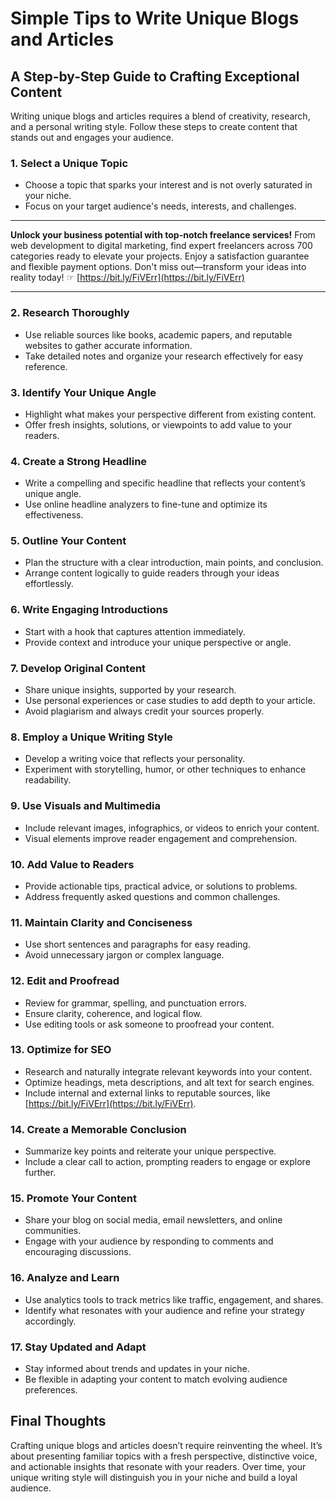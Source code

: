 # Simple Tips to Write Unique Blogs and Articles

## A Step-by-Step Guide to Crafting Exceptional Content

Writing unique blogs and articles requires a blend of creativity, research, and a personal writing style. Follow these steps to create content that stands out and engages your audience.

### 1. Select a Unique Topic

- Choose a topic that sparks your interest and is not overly saturated in your niche.
- Focus on your target audience's needs, interests, and challenges.

---

**Unlock your business potential with top-notch freelance services!** From web development to digital marketing, find expert freelancers across 700 categories ready to elevate your projects. Enjoy a satisfaction guarantee and flexible payment options. Don't miss out—transform your ideas into reality today! ☞ [https://bit.ly/FiVErr](https://bit.ly/FiVErr)

---

### 2. Research Thoroughly

- Use reliable sources like books, academic papers, and reputable websites to gather accurate information.
- Take detailed notes and organize your research effectively for easy reference.

### 3. Identify Your Unique Angle

- Highlight what makes your perspective different from existing content.
- Offer fresh insights, solutions, or viewpoints to add value to your readers.

### 4. Create a Strong Headline

- Write a compelling and specific headline that reflects your content’s unique angle.
- Use online headline analyzers to fine-tune and optimize its effectiveness.

### 5. Outline Your Content

- Plan the structure with a clear introduction, main points, and conclusion.
- Arrange content logically to guide readers through your ideas effortlessly.

### 6. Write Engaging Introductions

- Start with a hook that captures attention immediately.
- Provide context and introduce your unique perspective or angle.

### 7. Develop Original Content

- Share unique insights, supported by your research.
- Use personal experiences or case studies to add depth to your article.
- Avoid plagiarism and always credit your sources properly.

### 8. Employ a Unique Writing Style

- Develop a writing voice that reflects your personality.
- Experiment with storytelling, humor, or other techniques to enhance readability.

### 9. Use Visuals and Multimedia

- Include relevant images, infographics, or videos to enrich your content.
- Visual elements improve reader engagement and comprehension.

### 10. Add Value to Readers

- Provide actionable tips, practical advice, or solutions to problems.
- Address frequently asked questions and common challenges.

### 11. Maintain Clarity and Conciseness

- Use short sentences and paragraphs for easy reading.
- Avoid unnecessary jargon or complex language.

### 12. Edit and Proofread

- Review for grammar, spelling, and punctuation errors.
- Ensure clarity, coherence, and logical flow.
- Use editing tools or ask someone to proofread your content.

### 13. Optimize for SEO

- Research and naturally integrate relevant keywords into your content.
- Optimize headings, meta descriptions, and alt text for search engines.
- Include internal and external links to reputable sources, like [https://bit.ly/FiVErr](https://bit.ly/FiVErr).

### 14. Create a Memorable Conclusion

- Summarize key points and reiterate your unique perspective.
- Include a clear call to action, prompting readers to engage or explore further.

### 15. Promote Your Content

- Share your blog on social media, email newsletters, and online communities.
- Engage with your audience by responding to comments and encouraging discussions.

### 16. Analyze and Learn

- Use analytics tools to track metrics like traffic, engagement, and shares.
- Identify what resonates with your audience and refine your strategy accordingly.

### 17. Stay Updated and Adapt

- Stay informed about trends and updates in your niche.
- Be flexible in adapting your content to match evolving audience preferences.

## Final Thoughts

Crafting unique blogs and articles doesn’t require reinventing the wheel. It’s about presenting familiar topics with a fresh perspective, distinctive voice, and actionable insights that resonate with your readers. Over time, your unique writing style will distinguish you in your niche and build a loyal audience.
